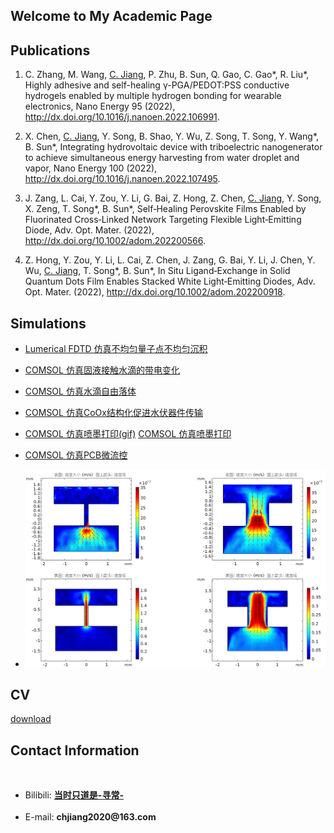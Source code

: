 
## Welcome to My Academic Page

## Publications

1. C. Zhang, M. Wang, <u>C. Jiang</u>, P. Zhu, B. Sun, Q. Gao, C. Gao\*, R. Liu\*, Highly adhesive and self-healing γ-PGA/PEDOT:PSS conductive hydrogels enabled by multiple hydrogen bonding for wearable electronics, Nano Energy 95 (2022), <http://dx.doi.org/10.1016/j.nanoen.2022.106991>.

1. X. Chen, <u>C. Jiang</u>, Y. Song, B. Shao, Y. Wu, Z. Song, T. Song, Y. Wang\*, B. Sun\*, Integrating hydrovoltaic device with triboelectric nanogenerator to achieve simultaneous energy harvesting from water droplet and vapor, Nano Energy 100 (2022), <http://dx.doi.org/10.1016/j.nanoen.2022.107495>.

1. J. Zang, L. Cai, Y. Zou, Y. Li, G. Bai, Z. Hong, Z. Chen, <u>C. Jiang</u>, Y. Song, X. Zeng, T. Song\*, B. Sun\*, Self‐Healing Perovskite Films Enabled by Fluorinated Cross‐Linked Network Targeting Flexible Light‐Emitting Diode, Adv. Opt. Mater.  (2022), <http://dx.doi.org/10.1002/adom.202200566>.

1. Z. Hong, Y. Zou, Y. Li, L. Cai, Z. Chen, J. Zang, G. Bai, Y. Li, J. Chen, Y. Wu, <u>C. Jiang</u>, T. Song\*, B. Sun\*, In Situ Ligand‐Exchange in Solid Quantum Dots Film Enables Stacked White Light‐Emitting Diodes, Adv. Opt. Mater.  (2022), <http://dx.doi.org/10.1002/adom.202200918>.

## Simulations
     
* <a href="https://raw.githubusercontent.com/Drchjiang/Drchjiang.github.io/main/_picture/blog1.png" target="_blank"> Lumerical FDTD 仿真不均匀量子点不均匀沉积</a>
     <br>
  
* <a href="https://raw.githubusercontent.com/Drchjiang/Drchjiang.github.io/main/_picture/blog2.png" target="_blank"> COMSOL 仿真固液接触水滴的带电变化</a>
     <br>
  
* <a href="https://raw.githubusercontent.com/Drchjiang/Drchjiang.github.io/main/_picture/blog3.gif"> COMSOL 仿真水滴自由落体</a>
     <br>
 
* <a href="https://raw.githubusercontent.com/Drchjiang/Drchjiang.github.io/main/_picture/blog4.png" target="_blank"> COMSOL 仿真CoOx结构化促进水伏器件传输</a>
     <br>
  
* <a href="https://raw.githubusercontent.com/Drchjiang/Drchjiang.github.io/main/_picture/blog5.gif" target="_blank"> COMSOL 仿真喷墨打印(gif)</a>
 <a href="https://raw.githubusercontent.com/Drchjiang/Drchjiang.github.io/main/_picture/blog6.jpg" target="_blank"> COMSOL 仿真喷墨打印</a>
     <br>   
     
* <a href="https://raw.githubusercontent.com/Drchjiang/Drchjiang.github.io/main/_picture/blog7.png" target="_blank"> COMSOL 仿真PCB微流控</a>
     <br>
* <img src="./_picture/blog7.png" alt="404">
      
## CV

<!-- Button CV -->
<a href="CV.pdf" download>download</a> 
      
      
## Contact Information
<br>
<ul>
      <li> Bilibili: <strong><a href="https://space.bilibili.com/390423616" target="_blank">当时只道是-寻常-</a></strong> </li>
     <br>
      <li> E-mail: <strong>chjiang2020@163.com</strong></li>
</ul>

<!-- div增加底部空格 -->
<div style="margin-top: 100px;"></div>
